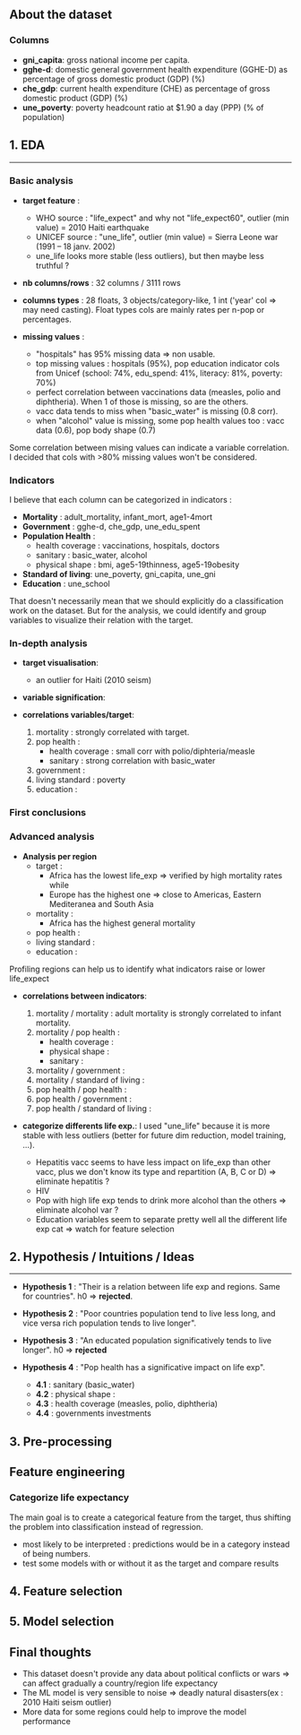 ## About the dataset

### Columns

- **gni_capita**: gross national income per capita.
- **gghe-d**: domestic general government health expenditure (GGHE-D) as percentage of gross domestic product (GDP) (%)
- **che_gdp**: current health expenditure (CHE) as percentage of gross domestic product (GDP) (%)
- **une_poverty**: poverty headcount ratio at $1.90 a day (PPP) (% of population)

## 1. EDA

---

### Basic analysis

- **target feature** :

  - WHO source : "life_expect" and why not "life_expect60", outlier (min value) = 2010 Haiti earthquake
  - UNICEF source : "une_life", outlier (min value) = Sierra Leone war (1991 – 18 janv. 2002)
  - une_life looks more stable (less outliers), but then maybe less truthful ?

- **nb columns/rows** : 32 columns / 3111 rows

- **columns types** : 28 floats, 3 objects/category-like, 1 int ('year' col => may need casting).
  Float types cols are mainly rates per n-pop or percentages.

- **missing values** :
  - "hospitals" has 95% missing data => non usable.
  - top missing values : hospitals (95%), pop education indicator cols from Unicef (school: 74%, edu_spend: 41%, literacy: 81%, poverty: 70%)
  - perfect correlation between vaccinations data (measles, polio and diphtheria). When 1 of those is missing, so are the others.
  - vacc data tends to miss when "basic_water" is missing (0.8 corr).
  - when "alcohol" value is missing, some pop health values too : vacc data (0.6), pop body shape (0.7)

Some correlation between mising values can indicate a variable correlation.  
I decided that cols with >80% missing values won't be considered.

### Indicators

I believe that each column can be categorized in indicators :

- **Mortality** : adult_mortality, infant_mort, age1-4mort
- **Government** : gghe-d, che_gdp, une_edu_spent
- **Population Health** :
  - health coverage : vaccinations, hospitals, doctors
  - sanitary : basic_water, alcohol
  - physical shape : bmi, age5-19thinness, age5-19obesity
- **Standard of living**: une_poverty, gni_capita, une_gni
- **Education** : une_school

That doesn't necessarily mean that we should explicitly do a classification work on the dataset.
But for the analysis, we could identify and group variables to visualize their relation with the target.

### In-depth analysis

- **target visualisation**:
  - an outlier for Haiti (2010 seism)
- **variable signification**:
- **correlations variables/target**:

  1. mortality : strongly correlated with target.
  2. pop health :
     - health coverage : small corr with polio/diphteria/measle
     - sanitary : strong correlation with basic_water
  3. government :
  4. living standard : poverty
  5. education :

### First conclusions

### Advanced analysis

- **Analysis per region**
  - target :
    - Africa has the lowest life_exp => verified by high mortality rates while
    - Europe has the highest one => close to Americas, Eastern Mediteranea and South Asia
  - mortality :
    - Africa has the highest general mortality
  - pop health :
  - living standard :
  - education :

Profiling regions can help us to identify what indicators raise or lower life_expect

- **correlations between indicators**:

  1. mortality / mortality : adult mortality is strongly correlated to infant mortality.
  2. mortality / pop health :
     - health coverage :
     - physical shape :
     - sanitary :
  3. mortality / government :
  4. mortality / standard of living :
  5. pop health / pop health :
  6. pop health / government :
  7. pop health / standard of living :

- **categorize differents life exp.**:
  I used "une_life" because it is more stable with less outliers (better for future dim reduction, model training, ...).
  - Hepatitis vacc seems to have less impact on life_exp than other vacc, plus we don't know its type and repartition (A, B, C or D) => eliminate hepatitis ?
  - HIV
  - Pop with high life exp tends to drink more alcohol than the others => eliminate alcohol var ?
  - Education variables seem to separate pretty well all the different life exp cat => watch for feature selection

## 2. Hypothesis / Intuitions / Ideas

---

- **Hypothesis 1** : "Their is a relation between life exp and regions. Same for countries". h0 => **rejected**.
- **Hypothesis 2** : "Poor countries population tend to live less long, and vice versa rich population tends to live longer".
- **Hypothesis 3** : "An educated population significatively tends to live longer". h0 => **rejected**

- **Hypothesis 4** : "Pop health has a significative impact on life exp".
  - **4.1** : sanitary (basic_water)
  - **4.2** : physical shape :
  - **4.3** : health coverage (measles, polio, diphtheria)
  - **4.4** : governments investments

## 3. Pre-processing

## Feature engineering

### Categorize life expectancy

The main goal is to create a categorical feature from the target, thus shifting the problem into classification instead of regression.

- most likely to be interpreted : predictions would be in a category instead of being numbers.
- test some models with or without it as the target and compare results

## 4. Feature selection

## 5. Model selection

## Final thoughts

- This dataset doesn't provide any data about political conflicts or wars => can affect gradually a country/region life expectancy
- The ML model is very sensible to noise => deadly natural disasters(ex : 2010 Haiti seism outlier)
- More data for some regions could help to improve the model performance
